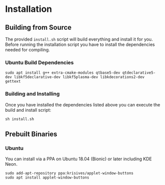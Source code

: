 Installation
============

## Building from Source

The provided `install.sh` script will build everything and install it for you. Before running the installation script you have to install the dependencies needed for compiling.

### Ubuntu Build Dependencies

```
sudo apt install g++ extra-cmake-modules qtbase5-dev qtdeclarative5-dev libkf5declarative-dev libkf5plasma-dev libkdecorations2-dev gettext
```

### Building and Installing

Once you have installed the dependencies listed above you can execute the build and install script:

```
sh install.sh
```

## Prebuilt Binaries

### Ubuntu

You can install via a PPA on Ubuntu 18.04 (Bionic) or later including KDE Neon.

    sudo add-apt-repository ppa:krisives/applet-window-buttons
    sudo apt install applet-window-buttons
